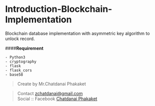 # Introduction-Blockchain-Implementation
Blockchain database implementation with asymmetric key algorithm to unlock record.

####**Requirement**
 
    - Python3
    - cryptography
    - flask
    - flask_cors
    - base58
>Create by Mr.Chatdanai Phakaket 

>Contact zchatdanai@gmail.com  
>Social :: Facebook [Chatdanai Phakaket ](https://www.facebook.com/Mr.Zack.official)
